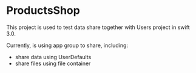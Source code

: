 # ProductsShop
This project is used to test data share together with Users project in swift 3.0.

Currently, is using app group to share, including:

* share data using UserDefaults
* share files using file container
